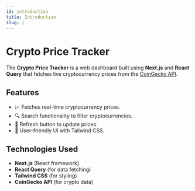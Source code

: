 ```yaml
---
id: introduction
title: Introduction
slug: /
---
```


# Crypto Price Tracker

The **Crypto Price Tracker** is a web dashboard built using **Next.js** and **React Query** that fetches live cryptocurrency prices from the [CoinGecko API](https://www.coingecko.com/).

## Features
- 📈 Fetches real-time cryptocurrency prices.
- 🔍 Search functionality to filter cryptocurrencies.
- 🔄 Refresh button to update prices.
- 🎨 User-friendly UI with Tailwind CSS.

## Technologies Used
- **Next.js** (React framework)
- **React Query** (for data fetching)
- **Tailwind CSS** (for styling)
- **CoinGecko API** (for crypto data)
